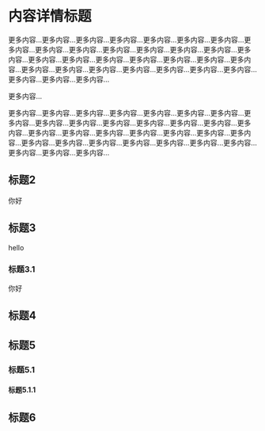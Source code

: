 # 内容详情标题

更多内容...更多内容...更多内容...更多内容...更多内容...更多内容...更多内容...更多内容...更多内容...更多内容...更多内容...更多内容...更多内容...更多内容...更多内容...更多内容...更多内容...更多内容...更多内容...更多内容...更多内容...更多内容...更多内容...更多内容...更多内容...更多内容...更多内容...更多内容...更多内容...更多内容...更多内容...更多内容...

更多内容...

更多内容...更多内容...更多内容...更多内容...更多内容...更多内容...更多内容...更多内容...更多内容...更多内容...更多内容...更多内容...更多内容...更多内容...更多内容...更多内容...更多内容...更多内容...更多内容...更多内容...更多内容...更多内容...更多内容...更多内容...更多内容...更多内容...更多内容...更多内容...更多内容...更多内容...更多内容...更多内容...

## 标题2

你好

## 标题3

hello

### 标题3.1

你好

## 标题4

## 标题5

### 标题5.1

#### 标题5.1.1

## 标题6